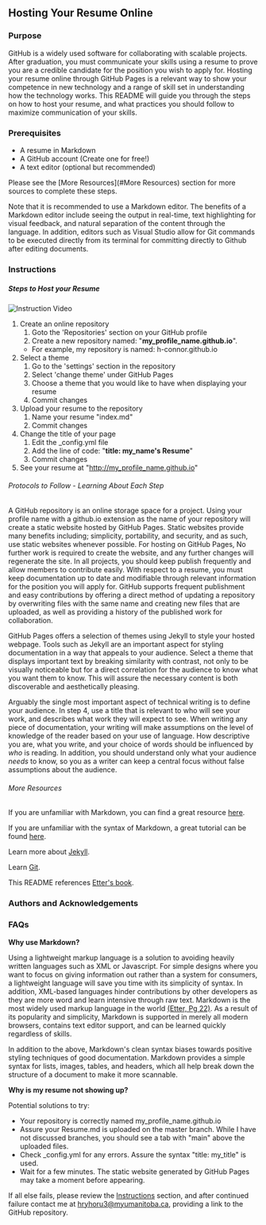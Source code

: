 ## Hosting Your Resume Online

### Purpose

GitHub is a widely used software for collaborating with scalable projects.
After graduation, you must communicate your skills using a resume to prove
you are a credible candidate for the position you wish to apply for.
Hosting your resume online through GitHub Pages is a relevant way to show your 
competence in new technology and a range of skill set in understanding how the technology works. 
This README will guide you through the steps on how to host your resume, and
what practices you should follow to maximize communication of your skills.

### Prerequisites

* A resume in Markdown
* A GitHub account (Create one for free!)
* A text editor (optional but recommended)

Please see the [More Resources](#More Resources) section for more sources to complete these steps.

Note that it is recommended to use a Markdown editor.
The benefits of a Markdown editor include seeing the output in real-time, text highlighting for visual feedback,
and natural separation of the content through the language.
In addition, editors such as Visual Studio allow for Git commands to be executed directly from its terminal for 
committing directly to Github after editing documents.

### Instructions

##### Steps to Host your Resume

![Instruction Video](https://github.com/h-connor/h-connor.github.io/blob/main/Recording.gif)

1. Create an online repository
    1. Goto the 'Repositories' section on your GitHub profile
    2. Create a new repository named: "**my_profile_name.github.io**".
    - For example, my repository is named: h-connor.github.io
2. Select a theme
    1. Go to the 'settings' section in the repository
    2. Select 'change theme' under GitHub Pages
    3. Choose a theme that you would like to have when displaying your resume
    4. Commit changes
3. Upload your resume to the repository
    1. Name your resume "index.md"
    2. Commit changes
4. Change the title of your page
    1. Edit the _config.yml file
    2. Add the line of code: "**title: my_name's Resume**"
    3. Commit changes
5. See your resume at "http://my_profile_name.github.io"

###### Protocols to Follow - Learning About Each Step

A GitHub repository is an online storage space for a project. Using your profile name with a github.io extension as the name of your repository
will create a static website hosted by GitHub Pages. Static websites provide many benefits including; simplicity, portability, and security,
and as such, use static websites whenever possible. For hosting on GitHub Pages, No further work is required to create the website, and 
any further changes will regenerate the site. In all projects, you should keep publish frequently and allow members to contribute easily.
With respect to a resume, you must keep documentation up to date and modifiable through relevant information for the position you will apply for.
GitHub supports frequent publishment and easy contributions by offering a direct method of updating a repository by overwriting files with the same name and
creating new files that are uploaded, as well as providing a history of the published work for collaboration.

GitHub Pages offers a selection of themes using Jekyll to style your hosted webpage. Tools such as Jekyll are an important aspect for styling
documentation in a way that appeals to your audience. Select a theme that displays important text by breaking similarity with contrast,
not only to be visually noticeable but for a direct correlation for the audience to know what you want them to know. This will assure the necessary
content is both discoverable and aesthetically pleasing.

Arguably the single most important aspect of technical writing is to define your audience. In step 4, use a title that is relevant to who will see your work,
and describes what work they will expect to see. When writing any piece of documentation, your writing will make assumptions on the level of knowledge
of the reader based on your use of language. How descriptive you are, what you write, and your choice of words should be influenced by _who_ is reading. 
In addition, you should understand only what your audience _needs_ to know, so you as a writer can keep a central focus without false assumptions about the audience.

###### More Resources

If you are unfamiliar with Markdown, you can find a great resource [here](https://www.markdownguide.org/getting-started).

If you are unfamiliar with the syntax of Markdown, a great tutorial can be found [here](https://helloacm.com/markdown-markup-language-quick-tutorial/).

Learn more about [Jekyll](https://jekyllrb.com/tutorials/video-walkthroughs/).

Learn [Git](https://learngitbranching.js.org/).

This README references [Etter's book](https://www.amazon.ca/Modern-Technical-Writing-Introduction-Documentation-ebook/dp/B01A2QL9SS).

### Authors and Acknowledgements

### FAQs

**Why use Markdown?**

Using a lightweight markup language is a solution to avoiding heavily written languages such as XML or Javascript.
For simple designs where you want to focus on giving information out rather than a system for consumers, a lightweight
language will save you time with its simplicity of syntax. In addition, XML-based languages hinder contributions
by other developers as they are more word and learn intensive through raw text. Markdown is the most widely used markup language in the world 
[(Etter, Pg 22)](https://www.amazon.ca/Modern-Technical-Writing-Introduction-Documentation-ebook/dp/B01A2QL9SS).
As a result of its popularity and simplicity, Markdown is supported in merely all modern browsers, contains text editor support, and 
can be learned quickly regardless of skills. 

In addition to the above, Markdown's clean syntax biases towards positive styling techniques of good documentation. Markdown provides a simple syntax for
lists, images, tables, and headers, which all help break down the structure of a document to make it more scannable.

**Why is my resume not showing up?**

Potential solutions to try:
* Your repository is correctly named my_profile_name.github.io
* Assure your Resume.md is uploaded on the master branch. While I have not discussed branches, you should see a tab with "main" above the uploaded files.
* Check _config.yml for any errors. Assure the syntax "title: my_title" is used.
* Wait for a few minutes. The static website generated by GitHub Pages may take a moment before appearing.

If all else fails, please review the [Instructions](#Instructions) section, and after continued failure
contact me at hryhoru3@myumanitoba.ca, providing a link to the GitHub repository.
